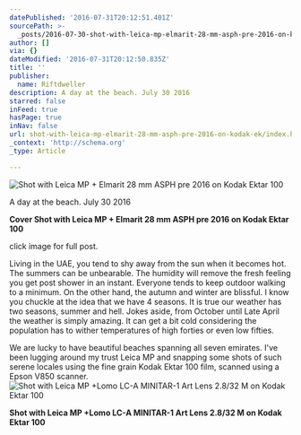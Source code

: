 ```yaml
---
datePublished: '2016-07-31T20:12:51.401Z'
sourcePath: >-
  _posts/2016-07-30-shot-with-leica-mp-elmarit-28-mm-asph-pre-2016-on-kodak-ek.md
author: []
via: {}
dateModified: '2016-07-31T20:12:50.835Z'
title: ''
publisher:
  name: Riftdweller
description: A day at the beach. July 30 2016
starred: false
inFeed: true
hasPage: true
inNav: false
url: shot-with-leica-mp-elmarit-28-mm-asph-pre-2016-on-kodak-ek/index.html
_context: 'http://schema.org'
_type: Article

---
```

![Shot with Leica MP + Elmarit 28 mm ASPH pre 2016 on Kodak Ektar 100](https://the-grid-user-content.s3-us-west-2.amazonaws.com/4d43642a-7cb9-4747-957c-b261e8ed46ac.jpg)

A day at the beach. July 30 2016

**Cover Shot with Leica MP + Elmarit 28 mm ASPH pre 2016 on Kodak Ektar 100**

click image for full post.

Living in the UAE, you tend to shy away from the sun when it becomes hot. The summers can be unbearable. The humidity will remove the fresh feeling you get post shower in an instant. Everyone tends to keep outdoor walking to a minimum. On the other hand, the autumn and winter are blissful. I know you chuckle at the idea that we have 4 seasons. It is true our weather has two seasons, summer and hell. Jokes aside, from October until Late April the weather is simply amazing. It can get a bit cold considering the population has to wither temperatures of high forties or even low fifties.

We are lucky to have beautiful beaches spanning all seven emirates. I've been lugging around my trust Leica MP and snapping some shots of such serene locales using the fine grain Kodak Ektar 100 film, scanned using a Epson V850 scanner.
![Shot with Leica MP +Lomo LC-A MINITAR-1 Art Lens 2.8/32 M on Kodak Ektar 100](https://s3-us-west-2.amazonaws.com/the-grid-img/p/7051ce3438cf0d7608cb763988af8c59c70fb806.jpg)

**Shot with Leica MP +Lomo LC-A MINITAR-1 Art Lens 2.8/32 M on Kodak Ektar 100**